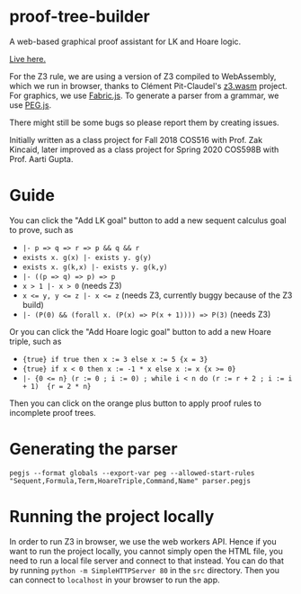 # proof-tree-builder
A web-based graphical proof assistant for LK and Hoare logic. 

[Live here.](https://joom.github.io/proof-tree-builder/src/)

For the Z3 rule, we are using a version of Z3 compiled to WebAssembly, which we run in browser, thanks to Clément Pit-Claudel's [z3.wasm](https://github.com/cpitclaudel/z3.wasm) project.
For graphics, we use [Fabric.js](http://fabricjs.com/). To generate a parser from a grammar, we use [PEG.js](https://pegjs.org/).

There might still be some bugs so please report them by creating issues.

Initially written as a class project for Fall 2018 COS516 with Prof. Zak Kincaid, later improved as a class project for Spring 2020 COS598B with Prof. Aarti Gupta.

# Guide

You can click the "Add LK goal" button to add a new sequent calculus goal to prove, such as

* `|- p => q => r => p && q && r`
* `exists x. g(x) |- exists y. g(y)`
* `exists x. g(k,x) |- exists y. g(k,y)`
* `|- ((p => q) => p) => p`
* `x > 1 |- x > 0` (needs Z3)
* `x <= y, y <= z |- x <= z` (needs Z3, currently buggy because of the Z3 build)
* `|- (P(0) && (forall x. (P(x) => P(x + 1)))) => P(3)` (needs Z3)

Or you can click the "Add Hoare logic goal" button to add a new Hoare triple, such as

* `{true} if true then x := 3 else x := 5 {x = 3}`
* `{true} if x < 0 then x := -1 * x else x := x {x >= 0}`
* `|- {0 <= n} (r := 0 ; i := 0) ; while i < n do (r := r + 2 ; i := i + 1)  {r = 2 * n}`

Then you can click on the orange plus button to apply proof rules to incomplete proof trees.

# Generating the parser

```
pegjs --format globals --export-var peg --allowed-start-rules "Sequent,Formula,Term,HoareTriple,Command,Name" parser.pegjs
```

# Running the project locally

In order to run Z3 in browser, we use the web workers API. Hence if you want to run the project locally, you cannot simply open the HTML file, you need to run a local file server and connect to that instead. You can do that by running `python -m SimpleHTTPServer 80` in the `src` directory. Then you can connect to `localhost` in your browser to run the app.
